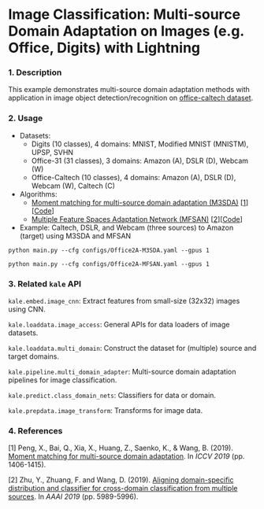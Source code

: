 # Image Classification: Multi-source Domain Adaptation on Images (e.g. Office, Digits) with Lightning

### 1. Description

This example demonstrates multi-source domain adaptation methods with application in image object detection/recognition
on [office-caltech dataset](https://github.com/pykale/data/tree/main/images/office).

### 2. Usage

* Datasets:
  * Digits (10 classes), 4 domains: MNIST, Modified MNIST (MNISTM), UPSP, SVHN
  * Office-31 (31 classes), 3 domains: Amazon (A), DSLR (D), Webcam (W)
  * Office-Caltech (10 classes), 4 domains: Amazon (A), DSLR (D), Webcam (W), Caltech (C)
* Algorithms:
  * [Moment matching for multi-source domain adaptation (M3SDA)](https://openaccess.thecvf.com/content_ICCV_2019/html/Peng_Moment_Matching_for_Multi-Source_Domain_Adaptation_ICCV_2019_paper.html) [[1](#4-references)][[Code](https://github.com/pykale/pykale/blob/main/kale/pipeline/multi_domain_adapter.py#L105)]
  * [Multiple Feature Spaces Adaptation Network (MFSAN)](https://ojs.aaai.org/index.php/AAAI/article/view/4551) [[2](#4-references)][[Code](https://github.com/pykale/pykale/blob/main/kale/pipeline/multi_domain_adapter.py#L245)]
* Example: Caltech, DSLR, and Webcam (three sources) to Amazon (target) using M3SDA and MFSAN

`python main.py --cfg configs/Office2A-M3SDA.yaml --gpus 1`

`python main.py --cfg configs/Office2A-MFSAN.yaml --gpus 1`

### 3. Related `kale` API

`kale.embed.image_cnn`: Extract features from small-size (32x32) images using CNN.

`kale.loaddata.image_access`: General APIs for data loaders of image datasets.

`kale.loaddata.multi_domain`: Construct the dataset for (multiple) source and target domains.

`kale.pipeline.multi_domain_adapter`: Multi-source domain adaptation pipelines for image classification.

`kale.predict.class_domain_nets`: Classifiers for data or domain.

`kale.prepdata.image_transform`: Transforms for image data.

### 4. References

[1] Peng, X., Bai, Q., Xia, X., Huang, Z., Saenko, K., & Wang, B. (2019). [Moment matching for multi-source domain adaptation](https://openaccess.thecvf.com/content_ICCV_2019/html/Peng_Moment_Matching_for_Multi-Source_Domain_Adaptation_ICCV_2019_paper.html). In *ICCV 2019* (pp. 1406-1415).

[2] Zhu, Y., Zhuang, F. and Wang, D. (2019). [Aligning domain-specific distribution and classifier for cross-domain classification from multiple sources](https://ojs.aaai.org/index.php/AAAI/article/view/4551). In *AAAI 2019* (pp. 5989-5996).
